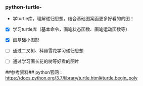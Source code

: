 ### python-turtle-
- 学turtle库，理解递归思想，结合基础图案画更多好看的的图！

- [x] 学习turtle库（基本命令，画笔状态函数、画笔运动函数等）
- [x] 画基础小图形
- [ ] 通过二叉树、科赫雪花学习递归思想
- [ ] 通过学习画长花的树等好看的图片



##参考资料##
python官网：https://docs.python.org/3.7/library/turtle.html#turtle.begin_poly

 
